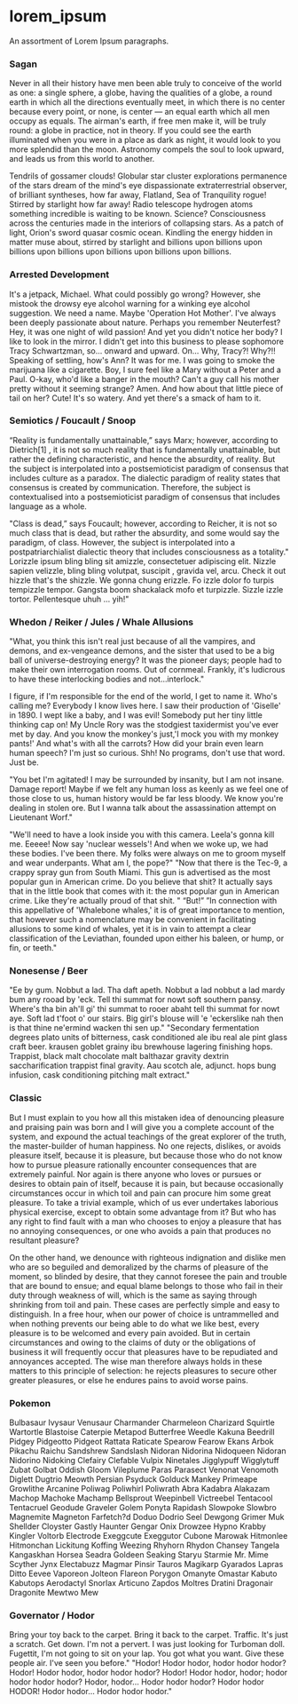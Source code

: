 # lorem_ipsum
An assortment of Lorem Ipsum paragraphs.

### Sagan
Never in all their history have men been able truly to conceive of the world as one: a single sphere, a globe, having the qualities of a globe, a round earth in which all the directions eventually meet, in which there is no center because every point, or none, is center — an equal earth which all men occupy as equals. The airman's earth, if free men make it, will be truly round: a globe in practice, not in theory. If you could see the earth illuminated when you were in a place as dark as night, it would look to you more splendid than the moon. Astronomy compels the soul to look upward, and leads us from this world to another.

Tendrils of gossamer clouds! Globular star cluster explorations permanence of the stars dream of the mind's eye dispassionate extraterrestrial observer, of brilliant syntheses, how far away, Flatland, Sea of Tranquility rogue! Stirred by starlight how far away! Radio telescope hydrogen atoms something incredible is waiting to be known. Science? Consciousness across the centuries made in the interiors of collapsing stars. As a patch of light, Orion's sword quasar cosmic ocean. Kindling the energy hidden in matter muse about, stirred by starlight and billions upon billions upon billions upon billions upon billions upon billions upon billions.

### Arrested Development
It's a jetpack, Michael. What could possibly go wrong? However, she mistook the drowsy eye alcohol warning for a winking eye alcohol suggestion. We need a name. Maybe 'Operation Hot Mother'. I've always been deeply passionate about nature. Perhaps you remember Neuterfest? Hey, it was one night of wild passion! And yet you didn't notice her body? I like to look in the mirror. I didn't get into this business to please sophomore Tracy Schwartzman, so… onward and upward. On… Why, Tracy?! Why?!! Speaking of settling, how's Ann? It was for me. I was going to smoke the marijuana like a cigarette. Boy, I sure feel like a Mary without a Peter and a Paul. O-kay, who'd like a banger in the mouth? Can't a guy call his mother pretty without it seeming strange? Amen. And how about that little piece of tail on her? Cute! It's so watery. And yet there's a smack of ham to it.

### Semiotics / Foucault / Snoop
“Reality is fundamentally unattainable,” says Marx; however, according to Dietrich[1] , it is not so much reality that is fundamentally unattainable, but rather the defining characteristic, and hence the absurdity, of reality. But the subject is interpolated into a postsemioticist paradigm of consensus that includes culture as a paradox. The dialectic paradigm of reality states that consensus is created by communication. Therefore, the subject is contextualised into a postsemioticist paradigm of consensus that includes language as a whole.

"Class is dead,” says Foucault; however, according to Reicher, it is not so much class that is dead, but rather the absurdity, and some would say the paradigm, of class. However, the subject is interpolated into a postpatriarchialist dialectic theory that includes consciousness as a totality." Lorizzle ipsum bling bling sit amizzle, consectetuer adipiscing elit. Nizzle sapien velizzle, bling bling volutpat, suscipit , gravida vel, arcu. Check it out hizzle that's the shizzle. We gonna chung erizzle. Fo izzle dolor fo turpis tempizzle tempor. Gangsta boom shackalack mofo et turpizzle. Sizzle izzle tortor. Pellentesque uhuh ... yih!"

### Whedon / Reiker / Jules / Whale Allusions
"What, you think this isn't real just because of all the vampires, and demons, and ex-vengeance demons, and the sister that used to be a big ball of universe-destroying energy? It was the pioneer days; people had to make their own interrogation rooms. Out of cornmeal. Frankly, it's ludicrous to have these interlocking bodies and not...interlock."

I figure, if I'm responsible for the end of the world, I get to name it. Who's calling me? Everybody I know lives here. I saw their production of 'Giselle' in 1890. I wept like a baby, and I was evil! Somebody put her tiny little thinking cap on! My Uncle Rory was the stodgiest taxidermist you've ever met by day. And you know the monkey's just,'I mock you with my monkey pants!' And what's with all the carrots? How did your brain even learn human speech? I'm just so curious. Shh! No programs, don't use that word. Just be.

"You bet I'm agitated! I may be surrounded by insanity, but I am not insane. Damage report! Maybe if we felt any human loss as keenly as we feel one of those close to us, human history would be far less bloody. We know you're dealing in stolen ore. But I wanna talk about the assassination attempt on Lieutenant Worf."

"We'll need to have a look inside you with this camera. Leela's gonna kill me. Eeeee! Now say 'nuclear wessels'! And when we woke up, we had these bodies. I've been there. My folks were always on me to groom myself and wear underpants. What am I, the pope?" "Now that there is the Tec-9, a crappy spray gun from South Miami. This gun is advertised as the most popular gun in American crime. Do you believe that shit? It actually says that in the little book that comes with it: the most popular gun in American crime. Like they're actually proud of that shit. " “But!” ”In connection with this appellative of 'Whalebone whales,' it is of great importance to mention, that however such a nomenclature may be convenient in facilitating allusions to some kind of whales, yet it is in vain to attempt a clear classification of the Leviathan, founded upon either his baleen, or hump, or fin, or teeth."

### Nonesense / Beer
"Ee by gum. Nobbut a lad. Tha daft apeth. Nobbut a lad nobbut a lad mardy bum any rooad by 'eck. Tell thi summat for nowt soft southern pansy. Where's tha bin ah'll gi' thi summat to rooer abaht tell thi summat for nowt aye. Soft lad t'foot o' our stairs. Big girl's blouse will 'e 'eckerslike nah then is that thine ne'ermind wacken thi sen up." "Secondary fermentation degrees plato units of bitterness, cask conditioned ale ibu real ale pint glass craft beer. krausen goblet grainy ibu brewhouse lagering finishing hops. Trappist, black malt chocolate malt balthazar gravity dextrin saccharification trappist final gravity. Aau scotch ale, adjunct. hops bung infusion, cask conditioning pitching malt extract."

### Classic
But I must explain to you how all this mistaken idea of denouncing pleasure and praising pain was born and I will give you a complete account of the system, and expound the actual teachings of the great explorer of the truth, the master-builder of human happiness. No one rejects, dislikes, or avoids pleasure itself, because it is pleasure, but because those who do not know how to pursue pleasure rationally encounter consequences that are extremely painful. Nor again is there anyone who loves or pursues or desires to obtain pain of itself, because it is pain, but because occasionally circumstances occur in which toil and pain can procure him some great pleasure. To take a trivial example, which of us ever undertakes laborious physical exercise, except to obtain some advantage from it? But who has any right to find fault with a man who chooses to enjoy a pleasure that has no annoying consequences, or one who avoids a pain that produces no resultant pleasure?

On the other hand, we denounce with righteous indignation and dislike men who are so beguiled and demoralized by the charms of pleasure of the moment, so blinded by desire, that they cannot foresee the pain and trouble that are bound to ensue; and equal blame belongs to those who fail in their duty through weakness of will, which is the same as saying through shrinking from toil and pain. These cases are perfectly simple and easy to distinguish. In a free hour, when our power of choice is untrammelled and when nothing prevents our being able to do what we like best, every pleasure is to be welcomed and every pain avoided. But in certain circumstances and owing to the claims of duty or the obligations of business it will frequently occur that pleasures have to be repudiated and annoyances accepted. The wise man therefore always holds in these matters to this principle of selection: he rejects pleasures to secure other greater pleasures, or else he endures pains to avoid worse pains.

### Pokemon
Bulbasaur Ivysaur Venusaur Charmander Charmeleon Charizard Squirtle Wartortle Blastoise Caterpie Metapod Butterfree Weedle Kakuna Beedrill Pidgey Pidgeotto Pidgeot Rattata Raticate Spearow Fearow Ekans Arbok Pikachu Raichu Sandshrew Sandslash Nidoran Nidorina Nidoqueen Nidoran Nidorino Nidoking Clefairy Clefable Vulpix Ninetales Jigglypuff Wigglytuff Zubat Golbat Oddish Gloom Vileplume Paras Parasect Venonat Venomoth Diglett Dugtrio Meowth Persian Psyduck Golduck Mankey Primeape Growlithe Arcanine Poliwag Poliwhirl Poliwrath Abra Kadabra Alakazam Machop Machoke Machamp Bellsprout Weepinbell Victreebel Tentacool Tentacruel Geodude Graveler Golem Ponyta Rapidash Slowpoke Slowbro Magnemite Magneton Farfetch?d Doduo Dodrio Seel Dewgong Grimer Muk Shellder Cloyster Gastly Haunter Gengar Onix Drowzee Hypno Krabby Kingler Voltorb Electrode Exeggcute Exeggutor Cubone Marowak Hitmonlee Hitmonchan Lickitung Koffing Weezing Rhyhorn Rhydon Chansey Tangela Kangaskhan Horsea Seadra Goldeen Seaking Staryu Starmie Mr. Mime Scyther Jynx Electabuzz Magmar Pinsir Tauros Magikarp Gyarados Lapras Ditto Eevee Vaporeon Jolteon Flareon Porygon Omanyte Omastar Kabuto Kabutops Aerodactyl Snorlax Articuno Zapdos Moltres Dratini Dragonair Dragonite Mewtwo Mew

### Governator / Hodor
Bring your toy back to the carpet. Bring it back to the carpet. Traffic. It's just a scratch. Get down. I'm not a pervert. I was just looking for Turboman doll. Fugettit, I'm not going to sit on your lap. You got what you want. Give these people air. I've seen you before." "Hodor! Hodor hodor, hodor hodor hodor? Hodor! Hodor hodor, hodor hodor hodor? Hodor! Hodor hodor, hodor; hodor hodor hodor hodor? Hodor, hodor... Hodor hodor hodor? Hodor hodor HODOR! Hodor hodor... Hodor hodor hodor."
